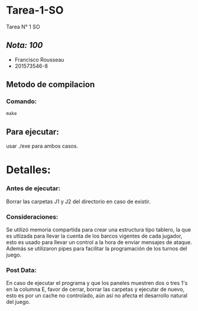 # Tarea-1-SO
Tarea N° 1 SO 
  
## *Nota: 100*  
  
* Francisco Rousseau  
* 201573546-8



## Metodo de compilacion  

### Comando:  
```
make 
```

## Para ejecutar:  
usar ./exe para ambos casos.

# **Detalles:** 

### Antes de ejecutar:
Borrar las carpetas J1 y J2 del directorio en caso de existir. 

### Consideraciones:
Se utilizó memoria compartida para crear una estructura tipo tablero, la que es utlizada para llevar la cuenta de los barcos vigentes de cada jugador, esto es usado para llevar un control a la hora de enviar mensajes de ataque. 
Además se utilizaron pipes para facilitar la programación de los turnos del juego.

### Post Data:
En caso de ejecutar el programa y que los paneles muestren dos o tres 1's en la columna E, favor de cerrar, borrar las carpetas y ejecutar de nuevo, esto es por un cache no controlado, aún así no afecta el desarrollo natural del juego.
